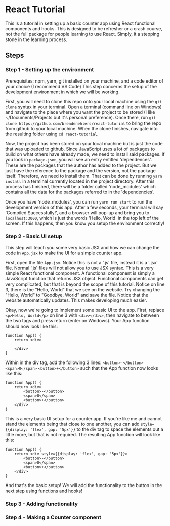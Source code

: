 # React Tutorial
This is a tutorial in setting up a basic counter app using React functional components and hooks.  This is designed to be refresher or a crash course, not the full package for people learning to use React.  Simply, it a stepping stone in the learning process.

## Steps

### Step 1 - Setting up the environment
Prerequisites: npm, yarn, git installed on your machine, and a code editor of your choice (I recommend VS Code)
This step concerns the setup of the development environment in which we will be working. 

First, you will need to clone this repo onto your local machine using the `git clone` syntax in your terminal.  Open a terminal (command line on Windows) and navigate to the place where you want the project to be stored (I like ~/Documents/Projects but it's personal preference).  Once there, run ```git clone https://github.com/brendenehlers/react-tutorial``` to bring the repo from github to your local machine.  When the clone finishes, navigate into the resulting folder using `cd react-tutorial`.

Now, the project has been stored on your local machine but is just the code that was uploaded to github.  Since JavaScript uses a lot of packages to build on what others have already made, we need to install said packages.  If you look in `package.json`, you will see an entry entitled 'dependences'.  These are the packages that the author has added to the project.  But we just have the reference to the package and the version, not the package itself.  Therefore, we need to install them.  That can be done by running `yarn install` in a terminal currently located in the project directory.  After this process has finished, there will be a folder called 'node_modules' which contains all the data for the packages referred to in the 'dependencies'.

Once you have 'node_modules', you can run `yarn run start` to run the development version of this app.  After a few seconds, your terminal will say 'Compiled Successfully!', and a browser will pop-up and bring you to `localhost:3000`, which is just the words 'Hello, World' in the top left of the screen.  If this happens, then you know you setup the environment correctly!

### Step 2 - Basic UI setup
This step will teach you some very basic JSX and how we can change the code in `App.jsx` to make the UI for a simple counter app.

First, open the file `App.jsx`.  Notice this is not a '.js' file, instead it is a '.jsx' file.  Normal '.js' files will not allow you to use JSX syntax.    This is a very simple React functional component.  A functional component is simply a JavaScript function that returns JSX object.  Functional components can get very complicated, but that is beyond the scope of this tutorial.  Notice on line 3, there is the "Hello, World" that we see on the website.  Try changing the "Hello, World" to "Goodbye, World" and save the file.  Notice that the website automatically updates.  This makes developing much easier.

Okay, now we're going to implement some basic UI to the app.  First, replace `<p>Hello, World</p>` on line 3 with `<div></div>`, then navigate to between the two tags and press return (enter on Windows).  Your App function should now look like this:
```
function App() {
    return <div>

    </div>
}
```
Within in the div tag, add the following 3 lines:
`<button>-</button>`
`<span>0</span>`
`<button>+</button>`
such that the App function now looks like this:
```
function App() {
    return <div>
        <button>-</button>
        <span>0</span>
        <button>+</button>
    </div>
}
```
This is a very basic UI setup for a counter app.  If you're like me and cannot stand the elements being that close to one another, you can add `style={{display: 'flex', gap: '5px'}}` to the div tag to space the elements out a little more, but that is not required.  The resulting App function will look like this:
```
function App() {
    return <div style={{display: 'flex', gap: '5px'}}>
        <button>-</button>
        <span>0</span>
        <button>+</button>
    </div>
}
```
And that's the basic setup! We will add the functionality to the button in the next step using functions and hooks!

### Step 3 - Adding functionality
### Step 4 - Making a Counter component
